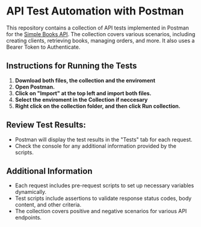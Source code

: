 # API Test Automation with Postman

This repository contains a collection of API tests implemented in Postman for the [Simple Books API](https://github.com/vdespa/introduction-to-postman-course/blob/main/simple-books-api.md). The collection covers various scenarios, including creating clients, retrieving books, managing orders, and more. It also uses a Bearer Token to Authenticate.

## Instructions for Running the Tests

1. **Download both files, the collection and the enviroment**
2. **Open Postman.**
3. **Click on "Import" at the top left and import both files.**
4. **Select the enviroment in the Collection if neccesary**
5. **Right click on the collection folder, and then click Run collection.**

## Review Test Results:

- Postman will display the test results in the "Tests" tab for each request.
- Check the console for any additional information provided by the scripts.

## Additional Information
- Each request includes pre-request scripts to set up necessary variables dynamically.
- Test scripts include assertions to validate response status codes, body content, and other criteria.
- The collection covers positive and negative scenarios for various API endpoints.
